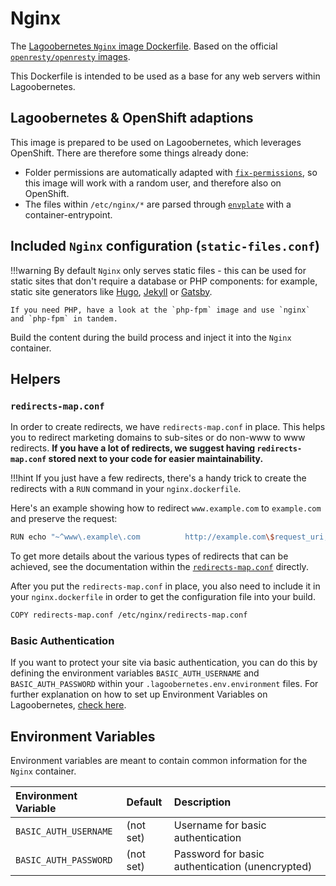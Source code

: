 # Nginx

The [Lagoobernetes `Nginx` image Dockerfile](https://github.com/amazeeio/lagoobernetes/blob/master/images/nginx/Dockerfile). Based on the official [`openresty/openresty` images](https://hub.docker.com/r/openresty/openresty/).

This Dockerfile is intended to be used as a base for any web servers within Lagoobernetes.

## Lagoobernetes & OpenShift adaptions

This image is prepared to be used on Lagoobernetes, which leverages OpenShift. There are therefore some things already done:

* Folder permissions are automatically adapted with [`fix-permissions`](https://github.com/sclorg/s2i-base-container/blob/master/core/root/usr/bin/fix-permissions), so this image will work with a random user, and therefore also on OpenShift.
* The files within `/etc/nginx/*` are parsed through [`envplate`](https://github.com/kreuzwerker/envplate) with a container-entrypoint.

## Included `Nginx` configuration \(`static-files.conf`\)

!!!warning
    By default `Nginx` only serves static files - this can be used for static sites that don't require a database or PHP components: for example, static site generators like [Hugo](https://gohugo.io/), [Jekyll](https://jekyllrb.com/) or [Gatsby](https://www.gatsbyjs.org/).

    If you need PHP, have a look at the `php-fpm` image and use `nginx` and `php-fpm` in tandem.


Build the content during the build process and inject it into the `Nginx` container.

## Helpers

### `redirects-map.conf`

In order to create redirects, we have `redirects-map.conf` in place. This helps you to redirect marketing domains to sub-sites or do non-www to www redirects. **If you have a lot of redirects, we suggest having `redirects-map.conf` stored next to your code for easier maintainability.**

!!!hint
    If you just have a few redirects, there's a handy trick to create the redirects with a `RUN` command in your `nginx.dockerfile`.

Here's an example showing how to redirect `www.example.com` to `example.com` and preserve the request:

```bash
RUN echo "~^www\.example\.com          http://example.com\$request_uri;" >> /etc/nginx/redirects-map.conf
```

To get more details about the various types of redirects that can be achieved, see the documentation within the [`redirects-map.conf`](https://github.com/amazeeio/lagoobernetes/blob/master/images/nginx/redirects-map.conf) directly.

After you put the `redirects-map.conf` in place, you also need to include it in your `nginx.dockerfile` in order to get the configuration file into your build.


```bash
COPY redirects-map.conf /etc/nginx/redirects-map.conf
```


### Basic Authentication

If you want to protect your site via basic authentication, you can do this by defining the environment variables `BASIC_AUTH_USERNAME` and `BASIC_AUTH_PASSWORD` within your `.lagoobernetes.env.environment` files. For further explanation on how to set up Environment Variables on Lagoobernetes, [check here](../environment_variables.md).

## Environment Variables

Environment variables are meant to contain common information for the `Nginx` container.

| Environment Variable | Default | Description |
| :--- | :--- | :--- |
| `BASIC_AUTH_USERNAME` | \(not set\) | Username for basic authentication |
| `BASIC_AUTH_PASSWORD` | \(not set\) | Password for basic authentication \(unencrypted\) |

